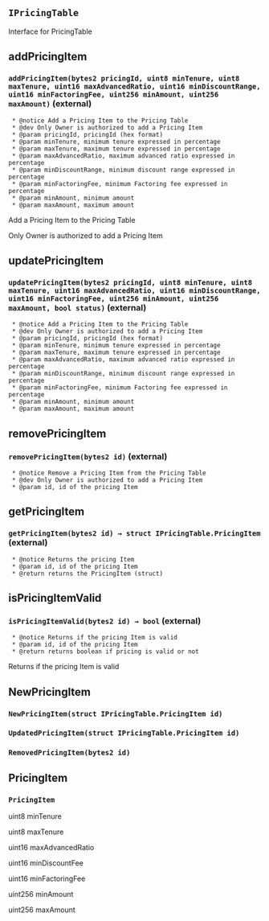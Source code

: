 ## `IPricingTable`
Interface for PricingTable
## addPricingItem
### `addPricingItem(bytes2 pricingId, uint8 minTenure, uint8 maxTenure, uint16 maxAdvancedRatio, uint16 minDiscountRange, uint16 minFactoringFee, uint256 minAmount, uint256 maxAmount)` (external)
     * @notice Add a Pricing Item to the Pricing Table
     * @dev Only Owner is authorized to add a Pricing Item
     * @param pricingId, pricingId (hex format)
     * @param minTenure, minimum tenure expressed in percentage
     * @param maxTenure, maximum tenure expressed in percentage
     * @param maxAdvancedRatio, maximum advanced ratio expressed in percentage
     * @param minDiscountRange, minimum discount range expressed in percentage
     * @param minFactoringFee, minimum Factoring fee expressed in percentage
     * @param minAmount, minimum amount
     * @param maxAmount, maximum amount

Add a Pricing Item to the Pricing Table

Only Owner is authorized to add a Pricing Item

## updatePricingItem
### `updatePricingItem(bytes2 pricingId, uint8 minTenure, uint8 maxTenure, uint16 maxAdvancedRatio, uint16 minDiscountRange, uint16 minFactoringFee, uint256 minAmount, uint256 maxAmount, bool status)` (external)

     * @notice Add a Pricing Item to the Pricing Table
     * @dev Only Owner is authorized to add a Pricing Item
     * @param pricingId, pricingId (hex format)
     * @param minTenure, minimum tenure expressed in percentage
     * @param maxTenure, maximum tenure expressed in percentage
     * @param maxAdvancedRatio, maximum advanced ratio expressed in percentage
     * @param minDiscountRange, minimum discount range expressed in percentage
     * @param minFactoringFee, minimum Factoring fee expressed in percentage
     * @param minAmount, minimum amount
     * @param maxAmount, maximum amount

## removePricingItem
### `removePricingItem(bytes2 id)` (external)

     * @notice Remove a Pricing Item from the Pricing Table
     * @dev Only Owner is authorized to add a Pricing Item
     * @param id, id of the pricing Item

## getPricingItem
### `getPricingItem(bytes2 id) → struct IPricingTable.PricingItem` (external)

     * @notice Returns the pricing Item
     * @param id, id of the pricing Item
     * @return returns the PricingItem (struct)

## isPricingItemValid
### `isPricingItemValid(bytes2 id) → bool` (external)
     * @notice Returns if the pricing Item is valid
     * @param id, id of the pricing Item
     * @return returns boolean if pricing is valid or not

Returns if the pricing Item is valid

## NewPricingItem
### `NewPricingItem(struct IPricingTable.PricingItem id)`


### `UpdatedPricingItem(struct IPricingTable.PricingItem id)`

### `RemovedPricingItem(bytes2 id)`

## PricingItem
### `PricingItem`

uint8 minTenure

uint8 maxTenure

uint16 maxAdvancedRatio

uint16 minDiscountFee

uint16 minFactoringFee

uint256 minAmount

uint256 maxAmount